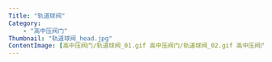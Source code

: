 ```yaml
---
Title: "轨道球阀"
Category: 
    - "高中压阀门"
Thumbnail: "轨道球阀_head.jpg"
ContentImage: [高中压阀门/轨道球阀_01.gif 高中压阀门/轨道球阀_02.gif 高中压阀门/轨道球阀_03.gif 高中压阀门/轨道球阀_04.gif 高中压阀门/轨道球阀_05.gif]
---
```


